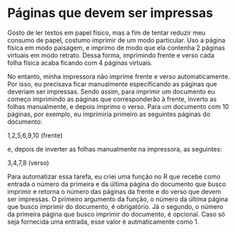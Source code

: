 # Páginas que devem ser impressas

Gosto de ler textos em papel físico, mas a fim de tentar reduzir meu consumo de papel, costumo imprimir de um modo particular. Uso a página física em modo paisagem, e imprimo de modo que ela contenha 2 páginas virtuais em modo retrato. Dessa forma, imprimindo frente e verso cada folha física acaba ficando com 4 páginas virtuais.

No entanto, minha impressora não imprime frente e verso automaticamente. Por isso, eu precisava ficar manualmente especificando as páginas que deveriam ser impressas. Sendo assim, para imprimir um documento eu começo imprimindo as páginas que corresponderão à frente, inverto as folhas manualmente, e depois imprimo o verso. Para um documento com 10 páginas, por exemplo, eu imprimiria primeiro as seguintes páginas do documento:

1,2,5,6,9,10 (frente)

e, depois de inverter as folhas manualmente na impressora, as seguintes:

3,4,7,8 (verso)

Para automatizar essa tarefa, eu criei uma função no R que recebe como entrada o número da primeira e da última página do documento que busco imprimir e retorna o número das páginas da frente e do verso que devem ser impressas. O primeiro argumento da função, o número da última página que busco imprimir do documento, é obrigatório. Já o segundo, o número da primeira página que busco imprimir do documento, é opcional. Caso só seja fornecida uma entrada, esse valor é autmaticamente como 1.
